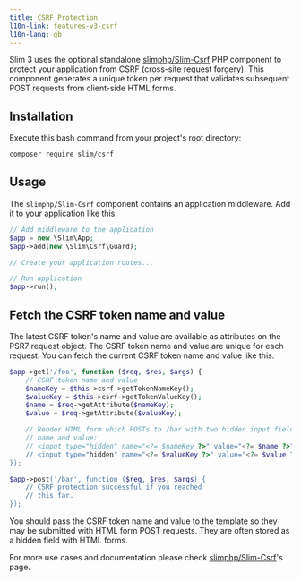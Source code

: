 ```yaml
---
title: CSRF Protection
l10n-link: features-v3-csrf
l10n-lang: gb
---
```


Slim 3 uses the optional standalone [slimphp/Slim-Csrf](https://github.com/slimphp/Slim-Csrf)
PHP component to protect your application from CSRF (cross-site request forgery).
This component generates a unique token per request that validates subsequent
POST requests from client-side HTML forms.

## Installation

Execute this bash command from your project's root directory:

```bash
composer require slim/csrf
```

## Usage

The `slimphp/Slim-Csrf` component contains an application middleware. Add it
to your application like this:

```php
// Add middleware to the application
$app = new \Slim\App;
$app->add(new \Slim\Csrf\Guard);

// Create your application routes...

// Run application
$app->run();
```

## Fetch the CSRF token name and value

The latest CSRF token's name and value are available as attributes on the
PSR7 request object. The CSRF token name and value are unique for each request.
You can fetch the current CSRF token name and value like this.

```php
$app->get('/foo', function ($req, $res, $args) {
    // CSRF token name and value
    $nameKey = $this->csrf->getTokenNameKey();
    $valueKey = $this->csrf->getTokenValueKey();
    $name = $req->getAttribute($nameKey);
    $value = $req->getAttribute($valueKey);

    // Render HTML form which POSTs to /bar with two hidden input fields for the
    // name and value:
    // <input type="hidden" name="<?= $nameKey ?>" value="<?= $name ?>">
    // <input type="hidden" name="<?= $valueKey ?>" value="<?= $value ?>">
});

$app->post('/bar', function ($req, $res, $args) {
    // CSRF protection successful if you reached
    // this far.
});
```

You should pass the CSRF token name and value to the template so they
may be submitted with HTML form POST requests. They are often stored as a hidden
field with HTML forms.

For more use cases and documentation please check [slimphp/Slim-Csrf](https://github.com/slimphp/Slim-Csrf)'s page.

